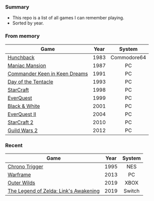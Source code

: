 ### Summary

- This repo is a list of all games I can remember playing.
- Sorted by year.

### From memory

| Game                                                                                         | Year |   System    |
| -------------------------------------------------------------------------------------------- | :--: | :---------: |
| [Hunchback](https://en.wikipedia.org/wiki/Hunchback_(video_game))                            | 1983 | Commodore64 |
| [Maniac Mansion](https://en.wikipedia.org/wiki/Maniac_Mansion)                               | 1987 |     PC      |
| [Commander Keen in Keen Dreams](https://en.wikipedia.org/wiki/Commander_Keen_in_Keen_Dreams) | 1991 |     PC      |
| [Day of the Tentacle](https://en.wikipedia.org/wiki/Day_of_the_Tentacle)                     | 1993 |     PC      |
| [StarCraft](https://en.wikipedia.org/wiki/StarCraft_(video_game))                            | 1998 |     PC      |
| [EverQuest](https://en.wikipedia.org/wiki/EverQuest)                                         | 1999 |     PC      |
| [Black & White](https://en.wikipedia.org/wiki/Black_%26_White_(video_game))                  | 2001 |     PC      |
| [EverQuest II](https://en.wikipedia.org/wiki/EverQuest_II)                                   | 2004 |     PC      |
| [StarCraft 2](https://en.wikipedia.org/wiki/StarCraft_II:_Wings_of_Liberty)                  | 2010 |     PC      |
| [Guild Wars 2](https://en.wikipedia.org/wiki/Guild_Wars_2)                                   | 2012 |     PC      |

### Recent

| Game                                                                                                                             | Year | System |
| -------------------------------------------------------------------------------------------------------------------------------- | :--: | :----: |
| [Chrono Trigger](https://en.wikipedia.org/wiki/Chrono_Trigger)                                                                   | 1995 |  NES   |
| [Warframe](https://en.wikipedia.org/wiki/Warframe)                                                                               | 2013 |   PC   |
| [Outer Wilds](https://en.wikipedia.org/wiki/Outer_Wilds)                                                                         | 2019 |  XBOX  |
| [The Legend of Zelda: Link's Awakening](https://en.wikipedia.org/wiki/The_Legend_of_Zelda:_Link%27s_Awakening_(2019_video_game)) | 2019 | Switch |
